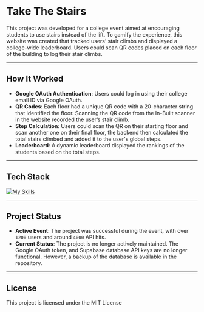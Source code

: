 # Take The Stairs

This project was developed for a college event aimed at encouraging students to use stairs instead of the lift. To gamify the experience, this website was created that tracked users’ stair climbs and displayed a college-wide leaderboard. Users could scan QR codes placed on each floor of the building to log their stair climbs.

---

## How It Worked
- **Google OAuth Authentication**: Users could log in using their college email ID via Google OAuth.
- **QR Codes**: Each floor had a unique QR code with a 20-character string that identified the floor. Scanning the QR code from the In-Built scanner in the website recorded the user’s stair climb.
- **Step Calculation**: Users could scan the QR on their starting floor and scan another one on their final floor, the backend then calculated the total stairs climbed and added it to the user's global steps.
- **Leaderboard**: A dynamic leaderboard displayed the rankings of the students based on the total steps.

---

## Tech Stack
[![My Skills](https://skillicons.dev/icons?i=js,html,css,express,supabase,postgres,vercel)](https://skillicons.dev)

---

## Project Status
- **Active Event**: The project was successful during the event, with over `1200` users and around `4000` API hits.
- **Current Status**: The project is no longer actively maintained. The Google OAuth token, and Supabase database API keys are no longer functional. However, a backup of the database is available in the repository.

---

## License
This project is licensed under the MIT License
